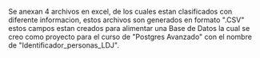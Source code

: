 Se anexan 4 archivos en excel, de los cuales estan clasificados con diferente informacion, estos
archivos son generados en formato ".CSV" estos campos estan creados para alimentar una Base de Datos
la cual se creo como proyecto para el curso de "Postgres Avanzado" con el nombre de "Identificador_personas_LDJ".

